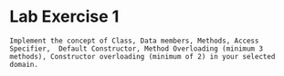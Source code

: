 # Lab Exercise 1

    Implement the concept of Class, Data members, Methods, Access Specifier,  Default Constructor, Method Overloading (minimum 3 methods), Constructor overloading (minimum of 2) in your selected domain.
